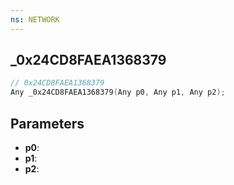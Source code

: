 ```yaml
---
ns: NETWORK
---
```

## _0x24CD8FAEA1368379

```c
// 0x24CD8FAEA1368379
Any _0x24CD8FAEA1368379(Any p0, Any p1, Any p2);
```

## Parameters
* **p0**:
* **p1**:
* **p2**:
